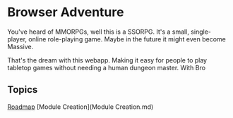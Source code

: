 # Browser Adventure

You've heard of MMORPGs, well this is a SSORPG. It's a small, single-player, online role-playing game.
Maybe in the future it might even become Massive.

That's the dream with this webapp. Making it easy for people to play tabletop games without needing a human dungeon master.
With Bro

## Topics
[Roadmap](Roadmap.md)
[Module Creation](Module Creation.md)

